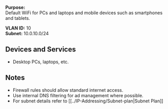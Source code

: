 **Purpose:**  
Default WiFi for PCs and laptops and mobile devices such as smartphones and tablets.

**VLAN ID:** 10  
**Subnet:** 10.0.10.0/24

## Devices and Services
- Desktop PCs, laptops, etc.

## Notes
- Firewall rules should allow standard internet access.
- Use internal DNS filtering for ad management where possible.
- For subnet details refer to [[../IP-Addressing/Subnet-plan|Subnet Plan]]

